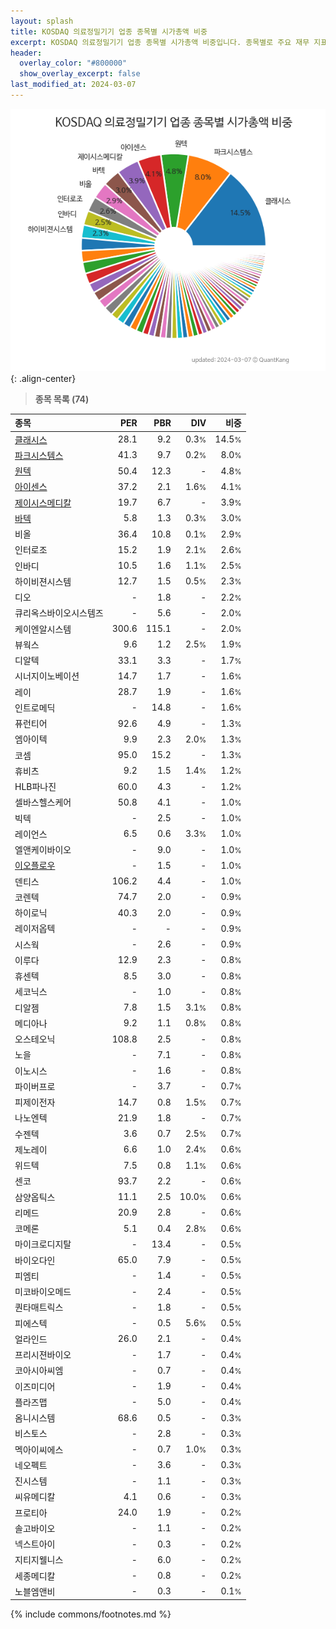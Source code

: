 ```yaml
---
layout: splash
title: KOSDAQ 의료정밀기기 업종 종목별 시가총액 비중
excerpt: KOSDAQ 의료정밀기기 업종 종목별 시가총액 비중입니다. 종목별로 주요 재무 지표를 함께 표시합니다.
header:
  overlay_color: "#800000"
  show_overlay_excerpt: false
last_modified_at: 2024-03-07
---
```



![KOSDAQ 의료정밀기기 업종 종목별 시가총액 비중](/stats/sector/images/kosdaq_업종_의료정밀기기_종목.png){: .align-center}


> **종목 목록 (74)**<a id="list"></a>

| **종목** | **PER** | **PBR** | **DIV** | **비중** |
| :------- | ------: | ------: | ------: | -------: |
| [클래시스](/214150/) | 28.1 | 9.2 | 0.3<small>%</small> | 14.5<small>%</small> |
| [파크시스템스](/140860/) | 41.3 | 9.7 | 0.2<small>%</small> | 8.0<small>%</small> |
| [원텍](/336570/) | 50.4 | 12.3 | - | 4.8<small>%</small> |
| [아이센스](/099190/) | 37.2 | 2.1 | 1.6<small>%</small> | 4.1<small>%</small> |
| [제이시스메디칼](/287410/) | 19.7 | 6.7 | - | 3.9<small>%</small> |
| [바텍](/043150/) | 5.8 | 1.3 | 0.3<small>%</small> | 3.0<small>%</small> |
| 비올 | 36.4 | 10.8 | 0.1<small>%</small> | 2.9<small>%</small> |
| 인터로조 | 15.2 | 1.9 | 2.1<small>%</small> | 2.6<small>%</small> |
| 인바디 | 10.5 | 1.6 | 1.1<small>%</small> | 2.5<small>%</small> |
| 하이비젼시스템 | 12.7 | 1.5 | 0.5<small>%</small> | 2.3<small>%</small> |
| 디오 | - | 1.8 | - | 2.2<small>%</small> |
| 큐리옥스바이오시스템즈 | - | 5.6 | - | 2.0<small>%</small> |
| 케이엔알시스템 | 300.6 | 115.1 | - | 2.0<small>%</small> |
| 뷰웍스 | 9.6 | 1.2 | 2.5<small>%</small> | 1.9<small>%</small> |
| 디알텍 | 33.1 | 3.3 | - | 1.7<small>%</small> |
| 시너지이노베이션 | 14.7 | 1.7 | - | 1.6<small>%</small> |
| 레이 | 28.7 | 1.9 | - | 1.6<small>%</small> |
| 인트로메딕 | - | 14.8 | - | 1.6<small>%</small> |
| 퓨런티어 | 92.6 | 4.9 | - | 1.3<small>%</small> |
| 엠아이텍 | 9.9 | 2.3 | 2.0<small>%</small> | 1.3<small>%</small> |
| 코셈 | 95.0 | 15.2 | - | 1.3<small>%</small> |
| 휴비츠 | 9.2 | 1.5 | 1.4<small>%</small> | 1.2<small>%</small> |
| HLB파나진 | 60.0 | 4.3 | - | 1.2<small>%</small> |
| 셀바스헬스케어 | 50.8 | 4.1 | - | 1.0<small>%</small> |
| 빅텍 | - | 2.5 | - | 1.0<small>%</small> |
| 레이언스 | 6.5 | 0.6 | 3.3<small>%</small> | 1.0<small>%</small> |
| 엘앤케이바이오 | - | 9.0 | - | 1.0<small>%</small> |
| [이오플로우](/294090/) | - | 1.5 | - | 1.0<small>%</small> |
| 덴티스 | 106.2 | 4.4 | - | 1.0<small>%</small> |
| 코렌텍 | 74.7 | 2.0 | - | 0.9<small>%</small> |
| 하이로닉 | 40.3 | 2.0 | - | 0.9<small>%</small> |
| 레이저옵텍 | - | - | - | 0.9<small>%</small> |
| 시스웍 | - | 2.6 | - | 0.9<small>%</small> |
| 이루다 | 12.9 | 2.3 | - | 0.8<small>%</small> |
| 휴센텍 | 8.5 | 3.0 | - | 0.8<small>%</small> |
| 세코닉스 | - | 1.0 | - | 0.8<small>%</small> |
| 디알젬 | 7.8 | 1.5 | 3.1<small>%</small> | 0.8<small>%</small> |
| 메디아나 | 9.2 | 1.1 | 0.8<small>%</small> | 0.8<small>%</small> |
| 오스테오닉 | 108.8 | 2.5 | - | 0.8<small>%</small> |
| 노을 | - | 7.1 | - | 0.8<small>%</small> |
| 이노시스 | - | 1.6 | - | 0.8<small>%</small> |
| 파이버프로 | - | 3.7 | - | 0.7<small>%</small> |
| 피제이전자 | 14.7 | 0.8 | 1.5<small>%</small> | 0.7<small>%</small> |
| 나노엔텍 | 21.9 | 1.8 | - | 0.7<small>%</small> |
| 수젠텍 | 3.6 | 0.7 | 2.5<small>%</small> | 0.7<small>%</small> |
| 제노레이 | 6.6 | 1.0 | 2.4<small>%</small> | 0.6<small>%</small> |
| 위드텍 | 7.5 | 0.8 | 1.1<small>%</small> | 0.6<small>%</small> |
| 센코 | 93.7 | 2.2 | - | 0.6<small>%</small> |
| 삼양옵틱스 | 11.1 | 2.5 | 10.0<small>%</small> | 0.6<small>%</small> |
| 리메드 | 20.9 | 2.8 | - | 0.6<small>%</small> |
| 코메론 | 5.1 | 0.4 | 2.8<small>%</small> | 0.6<small>%</small> |
| 마이크로디지탈 | - | 13.4 | - | 0.5<small>%</small> |
| 바이오다인 | 65.0 | 7.9 | - | 0.5<small>%</small> |
| 피엠티 | - | 1.4 | - | 0.5<small>%</small> |
| 미코바이오메드 | - | 2.4 | - | 0.5<small>%</small> |
| 퀀타매트릭스 | - | 1.8 | - | 0.5<small>%</small> |
| 피에스텍 | - | 0.5 | 5.6<small>%</small> | 0.5<small>%</small> |
| 얼라인드 | 26.0 | 2.1 | - | 0.4<small>%</small> |
| 프리시젼바이오 | - | 1.7 | - | 0.4<small>%</small> |
| 코아시아씨엠 | - | 0.7 | - | 0.4<small>%</small> |
| 이즈미디어 | - | 1.9 | - | 0.4<small>%</small> |
| 플라즈맵 | - | 5.0 | - | 0.4<small>%</small> |
| 옴니시스템 | 68.6 | 0.5 | - | 0.3<small>%</small> |
| 비스토스 | - | 2.8 | - | 0.3<small>%</small> |
| 멕아이씨에스 | - | 0.7 | 1.0<small>%</small> | 0.3<small>%</small> |
| 네오펙트 | - | 3.6 | - | 0.3<small>%</small> |
| 진시스템 | - | 1.1 | - | 0.3<small>%</small> |
| 씨유메디칼 | 4.1 | 0.6 | - | 0.3<small>%</small> |
| 프로티아 | 24.0 | 1.9 | - | 0.2<small>%</small> |
| 솔고바이오 | - | 1.1 | - | 0.2<small>%</small> |
| 넥스트아이 | - | 0.3 | - | 0.2<small>%</small> |
| 지티지웰니스 | - | 6.0 | - | 0.2<small>%</small> |
| 세종메디칼 | - | 0.8 | - | 0.2<small>%</small> |
| 노블엠앤비 | - | 0.3 | - | 0.1<small>%</small> |

{% include commons/footnotes.md %}